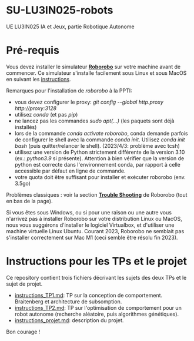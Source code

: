 # SU-LU3IN025-robots
UE LU3IN025 IA et Jeux, partie Robotique Autonome

# Pré-requis

Vous devez installer le simulateur [**Roborobo**](https://github.com/nekonaute/roborobo4/) sur votre machine avant de commencer. Ce simulateur s'installe facilement sous Linux et sous MacOS en suivant les [instructions](https://github.com/nekonaute/roborobo4/blob/main/README.md).

Remarques pour l'installation de _roborobo_ à la PPTI:
- vous devez configurer le proxy: _git config --global http.proxy http://proxy:3128_
- utilisez _conda_ (et pas _pip_)
- ne lancez pas les commandes _sudo apt(...)_ (les paquets sont déjà installés)
- lors de la commande _conda activate roborobo_, conda demande parfois de configurer le shell avec la commande _conda init_. Utilisez _conda init bash_ (puis quitter/relancer le shell). (2023/4/3: problème avec tcsh)
- utilisez une version de Python strictement différente de la version 3.10 (ex.: _python3.9_ si présente). Attention à bien vérifier que la version de python est correcte dans l'environnement conda, par rapport à celle accessible par défaut en ligne de commande. 
- votre quota doit être suffisant pour installer et exécuter roborobo (env. 3.5go)

Problèmes classiques : voir la section [**Trouble Shooting**](https://github.com/nekonaute/roborobo4/blob/main/README.md) de Roborobo (tout en bas de la page).

Si vous êtes sous Windows, ou si pour une raison ou une autre vous n'arrivez pas à installer Roborobo sur votre distribution Linux ou MacOS, nous vous suggérons d'installer le logiciel Virtualbox, et d'utiliser une machine virtuelle Linux Ubuntu. Courant 2023, Roborobo ne semblait pas s'installer correctement sur Mac M1 (ceci semble être résolu fin 2023).

# Instructions pour les TPs et le projet

Ce repository contient trois fichiers décrivant les sujets des deux TPs et le sujet de projet.

* [instructions_TP1.md](https://github.com/nekonaute/SU-LU3IN025-robots/blob/main/instructions_TP1.md): TP sur la conception de comportement. Braitenberg et architecture de subsomption. 
* [instructions_TP2.md](https://github.com/nekonaute/SU-LU3IN025-robots/blob/main/instructions_TP2.md): TP sur l'optimisation de comportement pour un robot autonome (recherche aléatoire, puis algorithmes génétiques).
* [instructions_projet.md](https://github.com/nekonaute/SU-LU3IN025-robots/blob/main/instructions_projet.md): description du projet.

Bon courage !
